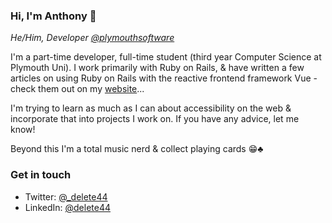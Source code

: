 ### Hi, I'm Anthony 👋

*He/Him, Developer [@plymouthsoftware](https://www.plymouthsoftware.com)*

I'm a part-time developer, full-time student (third year Computer Science at Plymouth Uni). I work primarily with Ruby on Rails, & have written a few articles on using Ruby on Rails with the reactive frontend framework Vue - check them out on my [website](https://www.delete44.com)...

I'm trying to learn as much as I can about accessibility on the web & incorporate that into projects I work on. If you have any advice, let me know!

Beyond this I'm a total music nerd & collect playing cards 😁♣️

### Get in touch

* Twitter: [@_delete44](https://twitter.com/_delete44)
* LinkedIn: [@delete44](https://www.linkedin.com/in/delete44/)

<!--
**delete-44/delete-44** is a ✨ _special_ ✨ repository because its `README.md` (this file) appears on your GitHub profile.

Here are some ideas to get you started:

- 🔭 I’m currently working on ...
- 🌱 I’m currently learning ...
- 👯 I’m looking to collaborate on ...
- 🤔 I’m looking for help with ...
- 💬 Ask me about ...
- 📫 How to reach me: ...
- 😄 Pronouns: ...
- ⚡ Fun fact: ...
-->
